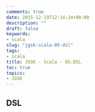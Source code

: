 ```yaml
---
comments: true
date: 2015-12-19T12:14:24+08:00
description: ""
draft: false
keywords:
- scala
slug: "jgsk-scala-05-dsl"
tags:
- scala
title: JGSK - Scala - 05.DSL
toc: true
topics:
- JGSK
---
```

## DSL
